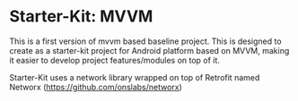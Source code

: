 # Starter-Kit: MVVM
This is a first version of mvvm based baseline project. This is designed to create as a starter-kit project for Android platform based on MVVM, making it easier to develop project features/modules on top of it.

Starter-Kit uses a network library wrapped on top of Retrofit named Networx (https://github.com/onslabs/networx)